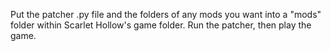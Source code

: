 Put the patcher .py file and the folders of any mods you want into a "mods" folder within Scarlet Hollow's game folder. Run the patcher, then play the game.
